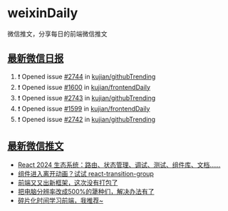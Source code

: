 # weixinDaily
微信推文，分享每日的前端微信推文

## [最新微信日报](https://github.com/kujian/weixinDaily/issues)

<!--START_SECTION:activity-->
1. ❗ Opened issue [#2744](https://github.com/kujian/githubTrending/issues/2744) in [kujian/githubTrending](https://github.com/kujian/githubTrending)
2. ❗ Opened issue [#1600](https://github.com/kujian/frontendDaily/issues/1600) in [kujian/frontendDaily](https://github.com/kujian/frontendDaily)
3. ❗ Opened issue [#2743](https://github.com/kujian/githubTrending/issues/2743) in [kujian/githubTrending](https://github.com/kujian/githubTrending)
4. ❗ Opened issue [#1599](https://github.com/kujian/frontendDaily/issues/1599) in [kujian/frontendDaily](https://github.com/kujian/frontendDaily)
5. ❗ Opened issue [#2742](https://github.com/kujian/githubTrending/issues/2742) in [kujian/githubTrending](https://github.com/kujian/githubTrending)
<!--END_SECTION:activity-->


## [最新微信推文](https://weixin.qdkfweb.cn/)

<!-- BLOG-POST-LIST:START -->
- [React 2024 生态系统：路由、状态管理、调试、测试、组件库、文档……](https://weixin.qdkfweb.cn/39385.html)
- [组件进入离开动画？试试 react-transition-group](https://weixin.qdkfweb.cn/39390.html)
- [前端又又出新框架，这次没有打包了](https://weixin.qdkfweb.cn/39375.html)
- [把电脑分辨率改成500%的犟种们，解决办法有了](https://weixin.qdkfweb.cn/39342.html)
- [碎片化时间学习前端，我推荐~](https://weixin.qdkfweb.cn/39338.html)
<!-- BLOG-POST-LIST:END -->